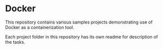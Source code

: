 # Docker
This repository contains various samples projects demonstrating use of Docker as a containerization tool.

Each project folder in this repository has its own readme for description of the tasks.
